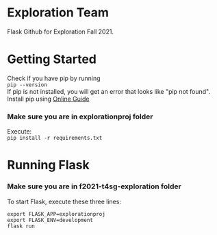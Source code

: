 # Exploration Team

Flask Github for Exploration Fall 2021.

# Getting Started

Check if you have pip by running <br/>
`pip --version` <br/>
If pip is not installed, you will get an error that looks like "pip not found". Install pip using [Online Guide](https://www.geeksforgeeks.org/download-and-install-pip-latest-version/) <br/>
### Make sure you are in explorationproj folder

Execute: <br/>
`pip install -r requirements.txt`

# Running Flask

### Make sure you are in f2021-t4sg-exploration folder

To start Flask, execute these three lines: <br/>

`export FLASK_APP=explorationproj` <br/>
`export FLASK_ENV=development` <br/>
`flask run`